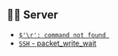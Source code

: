 ## 🤷‍♂️ Server
- [`$'\r': command not found `](./sh-error.md)
- [`SSH` - packet_write_wait](./SSH-wait.md)
